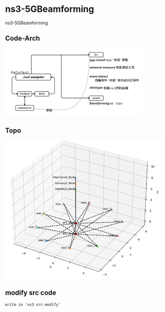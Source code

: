 # ns3-5GBeamforming
ns3-5GBeamforming

## Code-Arch
![alt text](image.png)

## Topo
![alt text](image-1.png)

## modify src code
    write in 'ns3-src-modify'
